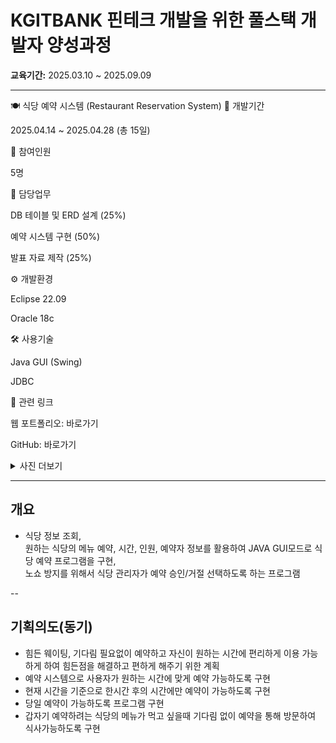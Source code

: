 # KGITBANK 핀테크 개발을 위한 풀스택 개발자 양성과정
**교육기간:** 2025.03.10 ~ 2025.09.09  

---

🍽 식당 예약 시스템 (Restaurant Reservation System)
📅 개발기간

2025.04.14 ~ 2025.04.28 (총 15일)

👥 참여인원

5명

🧩 담당업무

DB 테이블 및 ERD 설계 (25%)

예약 시스템 구현 (50%)

발표 자료 제작 (25%)

⚙️ 개발환경

Eclipse 22.09

Oracle 18c

🛠 사용기술

Java GUI (Swing)

JDBC

🔗 관련 링크

웹 포트폴리오: 바로가기

GitHub: 바로가기

<details>
  <summary>사진 더보기</summary>

</details>

---
## 개요
- 식당 정보 조회,<BR> 원하는 식당의 메뉴 예약, 시간, 인원, 예약자 정보를 활용하여 JAVA GUI모드로 식당 예약 프로그램을 구현,<BR> 노쇼 방지를 위해서 식당 관리자가 예약 승인/거절 선택하도록 하는 프로그램<BR>

--

## 기획의도(동기)
- 힘든 웨이팅, 기다림 필요없이 예약하고 자신이 원하는 시간에 편리하게 이용 가능하게 하여 힘든점을 해결하고 편하게 해주기 위한 계획
- 예약 시스템으로 사용자가 원하는 시간에 맞게 예약 가능하도록 구현
- 현재 시간을 기준으로 한시간 후의 시간에만 예약이 가능하도록 구현
- 당일 예약이 가능하도록 프로그램 구현
- 갑자기 예약하려는 식당의 메뉴가 먹고 싶을때 기다림 없이 예약을 통해 방문하여 식사가능하도록 구현
